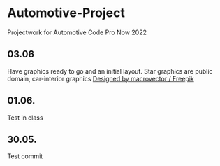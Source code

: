 # Automotive-Project
Projectwork for Automotive Code Pro Now 2022

## 03.06

Have graphics ready to go and an initial layout. Star graphics are public domain, car-interior graphics <a href="http://www.freepik.com">Designed by macrovector / Freepik</a>

## 01.06.
Test in class

## 30.05.
Test commit
